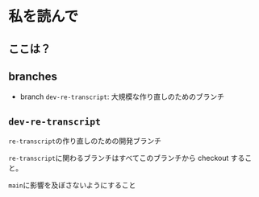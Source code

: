 # 私を読んで

## ここは？

## branches

-   branch `dev-re-transcript`: 大規模な作り直しのためのブランチ

## `dev-re-transcript`

`re-transcript`の作り直しのための開発ブランチ

`re-transcript`に関わるブランチはすべてこのブランチから checkout すること。

`main`に影響を及ぼさないようにすること
